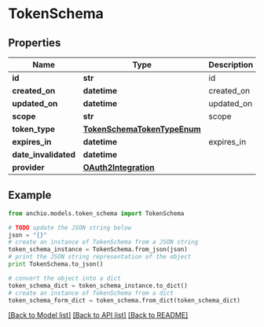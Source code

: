 # TokenSchema


## Properties

Name | Type | Description | Notes
------------ | ------------- | ------------- | -------------
**id** | **str** | id | [optional] 
**created_on** | **datetime** | created_on | [optional] 
**updated_on** | **datetime** | updated_on | [optional] 
**scope** | **str** | scope | 
**token_type** | [**TokenSchemaTokenTypeEnum**](TokenSchemaTokenTypeEnum.md) |  | 
**expires_in** | **datetime** | expires_in | 
**date_invalidated** | **datetime** |  | [optional] 
**provider** | [**OAuth2Integration**](OAuth2Integration.md) |  | 

## Example

```python
from anchio.models.token_schema import TokenSchema

# TODO update the JSON string below
json = "{}"
# create an instance of TokenSchema from a JSON string
token_schema_instance = TokenSchema.from_json(json)
# print the JSON string representation of the object
print TokenSchema.to_json()

# convert the object into a dict
token_schema_dict = token_schema_instance.to_dict()
# create an instance of TokenSchema from a dict
token_schema_form_dict = token_schema.from_dict(token_schema_dict)
```
[[Back to Model list]](../README.md#documentation-for-models) [[Back to API list]](../README.md#documentation-for-api-endpoints) [[Back to README]](../README.md)



